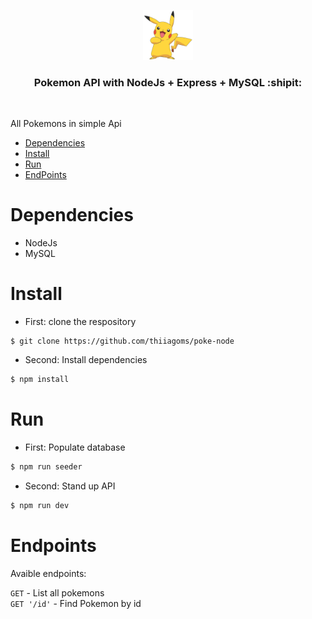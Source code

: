 <p align="center">
  <a href="https://github.com/thiiagoms/poke-node">
    <img src="assets/pikachu.png" alt="Logo" width="80" height="80">
  </a>
     <h3 align="center">Pokemon API with NodeJs + Express + MySQL :shipit:</h3>
</p>
<br>

All Pokemons in simple Api

-   [Dependencies](#Dependencies)
-   [Install](#Install)
-   [Run](#Run)
-   [EndPoints](#Endpoints)

# Dependencies

-   NodeJs
-   MySQL

# Install

-   First: clone the respository

```
$ git clone https://github.com/thiiagoms/poke-node
```

-   Second: Install dependencies

```bash
$ npm install
```

# Run

-   First: Populate database

```bash
$ npm run seeder
```

-   Second: Stand up API

```bash
$ npm run dev
```

# Endpoints

Avaible endpoints:

`GET` - List all pokemons <br>
`GET '/id'` - Find Pokemon by id
